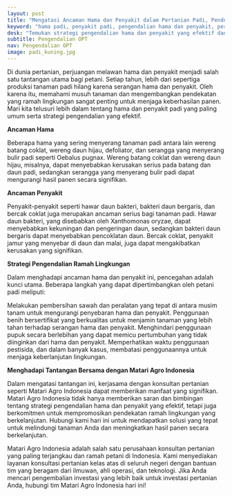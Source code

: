 ```yaml
---
layout: post
title: "Mengatasi Ancaman Hama dan Penyakit dalam Pertanian Padi, Pendekatan Ramah Lingkungan untuk Kesuksesan Panen"
keyword: "hama padi, penyakit padi, pengendalian hama dan penyakit, pertanian padi, Matari Agro Indonesia, pendekatan ramah lingkungan"
desk: "Temukan strategi pengendalian hama dan penyakit yang efektif dan ramah lingkungan dalam pertanian padi dengan bantuan Matari Agro Indonesia. Dapatkan solusi yang tepat untuk melindungi tanaman Anda dan meningkatkan hasil panen secara berkelanjutan. "
subtitle: Pengendalian OPT
nav: Pengendalian OPT
image: padi_kuning.jpg
---
```


Di dunia pertanian, perjuangan melawan hama dan penyakit menjadi salah satu tantangan utama bagi petani. Setiap tahun, lebih dari sepertiga produksi tanaman padi hilang karena serangan hama dan penyakit. Oleh karena itu, memahami musuh tanaman dan mengembangkan pendekatan yang ramah lingkungan sangat penting untuk menjaga keberhasilan panen. Mari kita telusuri lebih dalam tentang hama dan penyakit padi yang paling umum serta strategi pengendalian yang efektif.

**Ancaman Hama**

Beberapa hama yang sering menyerang tanaman padi antara lain wereng batang coklat, wereng daun hijau, defoliator, dan serangga yang menyerang bulir padi seperti Oebalus pugnax. Wereng batang coklat dan wereng daun hijau, misalnya, dapat menyebabkan kerusakan serius pada batang dan daun padi, sedangkan serangga yang menyerang bulir padi dapat mengurangi hasil panen secara signifikan.

**Ancaman Penyakit**

Penyakit-penyakit seperti hawar daun bakteri, bakteri daun bergaris, dan bercak coklat juga merupakan ancaman serius bagi tanaman padi. Hawar daun bakteri, yang disebabkan oleh Xanthomonas oryzae, dapat menyebabkan kekuningan dan pengeringan daun, sedangkan bakteri daun bergaris dapat menyebabkan pencoklatan daun. Bercak coklat, penyakit jamur yang menyebar di daun dan malai, juga dapat mengakibatkan kerusakan yang signifikan.

**Strategi Pengendalian Ramah Lingkungan**

Dalam menghadapi ancaman hama dan penyakit ini, pencegahan adalah kunci utama. Beberapa langkah yang dapat dipertimbangkan oleh petani padi meliputi:

Melakukan pembersihan sawah dan peralatan yang tepat di antara musim tanam untuk mengurangi penyebaran hama dan penyakit.
Penggunaan benih bersertifikat yang berkualitas untuk menjamin tanaman yang lebih tahan terhadap serangan hama dan penyakit.
Menghindari penggunaan pupuk secara berlebihan yang dapat memicu pertumbuhan yang tidak diinginkan dari hama dan penyakit.
Memperhatikan waktu penggunaan pestisida, dan dalam banyak kasus, membatasi penggunaannya untuk menjaga keberlanjutan lingkungan.

**Menghadapi Tantangan Bersama dengan Matari Agro Indonesia**

Dalam mengatasi tantangan ini, kerjasama dengan konsultan pertanian seperti Matari Agro Indonesia dapat memberikan manfaat yang signifikan. Matari Agro Indonesia tidak hanya memberikan saran dan bimbingan tentang strategi pengendalian hama dan penyakit yang efektif, tetapi juga berkomitmen untuk mempromosikan pendekatan ramah lingkungan yang berkelanjutan. Hubungi kami hari ini untuk mendapatkan solusi yang tepat untuk melindungi tanaman Anda dan meningkatkan hasil panen secara berkelanjutan.

Matari Agro Indonesia adalah salah satu perusahaan konsultan pertanian yang paling terjangkau dan ramah petani di Indonesia. Kami menyediakan layanan konsultasi pertanian kelas atas di seluruh negeri dengan bantuan tim yang beragam dari ilmuwan, ahli operasi, dan teknologi. Jika Anda mencari pengembalian investasi yang lebih baik untuk investasi pertanian Anda, hubungi tim Matari Agro Indonesia hari ini!
